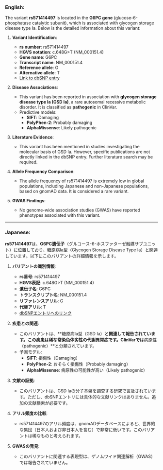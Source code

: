 ### English:
The variant **rs571414497** is located in the **G6PC gene** (glucose-6-phosphatase catalytic subunit), which is associated with glycogen storage disease type Ia. Below is the detailed information about this variant:

1. **Variant Identification**:
   - **rs number**: rs571414497
   - **HGVS notation**: c.648G>T (NM_000151.4)
   - **Gene name**: G6PC
   - **Transcript name**: NM_000151.4
   - **Reference allele**: G
   - **Alternative allele**: T
   - [Link to dbSNP entry](https://www.ncbi.nlm.nih.gov/snp/rs571414497)

2. **Disease Associations**:
   - This variant has been reported in association with **glycogen storage disease type Ia (GSD Ia)**, a rare autosomal recessive metabolic disorder. It is classified as **pathogenic** in ClinVar.
   - Predictive models:
     - **SIFT**: Damaging
     - **PolyPhen-2**: Probably damaging
     - **AlphaMissense**: Likely pathogenic

3. **Literature Evidence**:
   - This variant has been mentioned in studies investigating the molecular basis of GSD Ia. However, specific publications are not directly linked in the dbSNP entry. Further literature search may be required.

4. **Allele Frequency Comparison**:
   - The allele frequency of rs571414497 is extremely low in global populations, including Japanese and non-Japanese populations, based on gnomAD data. It is considered a rare variant.

5. **GWAS Findings**:
   - No genome-wide association studies (GWAS) have reported phenotypes associated with this variant.

---

### Japanese:
**rs571414497**は、**G6PC遺伝子**（グルコース-6-ホスファターゼ触媒サブユニット）に位置しており、糖原病Ia型（Glycogen Storage Disease Type Ia）と関連しています。以下にこのバリアントの詳細情報を示します。

1. **バリアントの識別情報**:
   - **rs番号**: rs571414497
   - **HGVS表記**: c.648G>T (NM_000151.4)
   - **遺伝子名**: G6PC
   - **トランスクリプト名**: NM_000151.4
   - **リファレンスアリル**: G
   - **代替アリル**: T
   - [dbSNPエントリへのリンク](https://www.ncbi.nlm.nih.gov/snp/rs571414497)

2. **疾患との関連**:
   - このバリアントは、**糖原病Ia型（GSD Ia）**と関連して報告されています。この疾患は稀な常染色体劣性の代謝異常症です。ClinVarでは**病原性（pathogenic）**と分類されています。
   - 予測モデル:
     - **SIFT**: 損傷性（Damaging）
     - **PolyPhen-2**: おそらく損傷性（Probably damaging）
     - **AlphaMissense**: 病原性の可能性が高い（Likely pathogenic）

3. **文献の証拠**:
   - このバリアントは、GSD Iaの分子基盤を調査する研究で言及されています。ただし、dbSNPエントリには具体的な文献リンクはありません。追加の文献検索が必要です。

4. **アリル頻度の比較**:
   - rs571414497のアリル頻度は、gnomADデータベースによると、世界的な集団（日本人および非日本人を含む）で非常に低いです。このバリアントは稀なものと考えられます。

5. **GWASの発見**:
   - このバリアントに関連する表現型は、ゲノムワイド関連解析（GWAS）では報告されていません。


